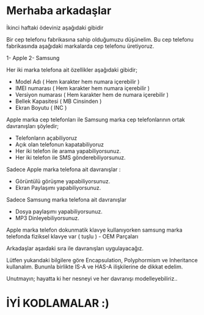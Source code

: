 # Merhaba arkadaşlar
İkinci haftaki ödeviniz aşağıdaki gibidir

Bir cep telefonu fabrikasına sahip olduğumuzu düşünelim. Bu cep telefonu fabrikasında aşağıdaki markalarda cep telefonu üretiyoruz. 

1- Apple
2- Samsung

Her iki marka telefona ait özellikler aşağıdaki gibidir;

- Model Adı ( Hem karakter hem numara içerebilir )
- IMEI numarası ( Hem karakter hem numara içerebilir ) 
- Versiyon numarası ( Hem karakter hem de numara içerebilir ) 
- Bellek Kapasitesi ( MB Cinsinden ) 
- Ekran Boyutu ( INC ) 


Apple marka cep telefonları ile Samsung marka cep telefonlarının ortak davranışları şöyledir;

- Telefonların açabiliyoruz
- Açık olan telefonun kapatabiliyoruz
- Her iki telefon ile arama yapabiliyorsunuz. 
- Her iki telefon ile SMS gönderebiliyorsunuz. 

Sadece Apple marka telefona ait davranışlar :

- Görüntülü görüşme yapabiliyorsunuz.
- Ekran Paylaşımı yapabiliyorsunuz.

Sadece Samsung marka telefona ait davranışlar

- Dosya paylaşımı yapabiliyorsunuz.
- MP3 Dinleyebiliyorsunuz. 

Apple marka telefon dokunmatik klavye kullanıyorken samsung marka telefonda fiziksel klavye var ( tuşlu ) - OEM Parçaları

Arkadaşlar aşaıdaki sıra ile davranışları uygulayacağız.


Lütfen yukarıdaki bilgilere göre Encapsulation, Polyphormism ve Inheritance kullanalım. Bununla birlikte IS-A ve HAS-A ilişkilerine de dikkat edelim. 

Unutmayın; hayatta ki her nesneyi ve her davranışı modelleyebiliriz..

# İYİ KODLAMALAR :)












